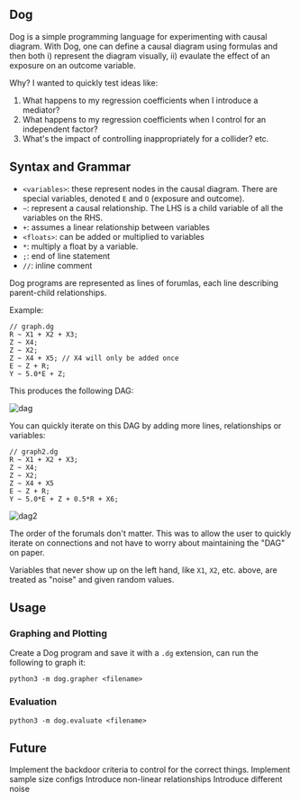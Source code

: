 Dog
------


Dog is a simple programming language for experimenting with causal diagram. With Dog, one can define a causal diagram using formulas and then both i) represent the diagram visually, ii) evaulate the effect of an exposure on an outcome variable. 

Why? I wanted to quickly test ideas like:

1) What happens to my regression coefficients when I introduce a mediator?
2) What happens to my regression coefficients when I control for an independent factor?
3) What's the impact of controlling inappropriately for a collider?
etc.


Syntax and Grammar
----------------------

 - `<variables>`: these represent nodes in the causal diagram. There are  special variables, denoted `E` and `O` (exposure and outcome).
 - `~`: represent a causal relationship. The LHS is a child variable of all the  variables on the RHS.
 - `+`: assumes a linear relationship between variables
 - `<floats>`: can be added or multiplied to variables
 - `*`: multiply a float by a variable.
 - `;`: end of line statement
 - `//`: inline comment

Dog programs are represented as lines of forumlas, each line describing parent-child relationships. 

Example:

```
// graph.dg
R ~ X1 + X2 + X3;
Z ~ X4;
Z ~ X2;
Z ~ X4 + X5; // X4 will only be added once
E ~ Z + R;
Y ~ 5.0*E + Z;
```

This produces the following DAG:

![dag](https://i.imgur.com/wfDongg.png)

You can quickly iterate on this DAG by adding more lines, relationships or variables:

```
// graph2.dg
R ~ X1 + X2 + X3;
Z ~ X4;
Z ~ X2;
Z ~ X4 + X5
E ~ Z + R;
Y ~ 5.0*E + Z + 0.5*R + X6;
```

![dag2](https://i.imgur.com/Hoy9zGb.png)

The order of the forumals don't matter. This was to allow the user to quickly iterate on connections and not have to worry about maintaining the "DAG" on paper. 

Variables that never show up on the left hand, like `X1`, `X2`, etc. above, are treated as "noise" and given random values. 


Usage
----------

### Graphing and Plotting
Create a Dog program and save it with a `.dg` extension, can run the following to graph it:

`python3 -m dog.grapher <filename>`

### Evaluation
`python3 -m dog.evaluate <filename>`


Future
--------

Implement the backdoor criteria to control for the correct things. 
Implement sample size configs
Introduce non-linear relationships
Introduce different noise